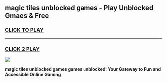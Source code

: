 
## magic tiles unblocked games - Play Unblocked Gmaes & Free
<h3>
<a href="https://news.freeplayer.one?title=magic_tiles_unblocked_games&ref=16F">CLICK TO PLAY</a></h3>
<hr>

<h3>
<a href="https://news.freeplayer.one?title=magic_tiles_unblocked_games&ref=16F">CLICK 2 PLAY</a>
  
</h3>

<a href="https://news.freeplayer.one?title=magic_tiles_unblocked_games&ref=16F/"><img src="https://clearcache.store/games.png"></a>


**magic tiles unblocked games games unblocked: Your Gateway to Fun and Accessible Online Gaming**
